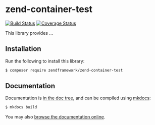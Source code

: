 # zend-container-test

[![Build Status](https://secure.travis-ci.org/zendframework/zend-container-test.svg?branch=master)](https://secure.travis-ci.org/zendframework/zend-container-test)
[![Coverage Status](https://coveralls.io/repos/github/zendframework/zend-container-test/badge.svg?branch=master)](https://coveralls.io/github/zendframework/zend-container-test?branch=master)

This library provides ...

## Installation

Run the following to install this library:

```bash
$ composer require zendframework/zend-container-test
```

## Documentation

Documentation is [in the doc tree](docs/book/), and can be compiled using [mkdocs](http://www.mkdocs.org):

```bash
$ mkdocs build
```

You may also [browse the documentation online](https://docs.zendframework.com/zend-container-test/).
